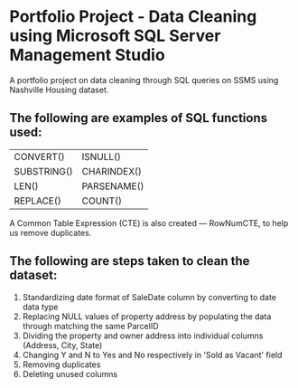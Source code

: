 # Portfolio Project - Data Cleaning using Microsoft SQL Server Management Studio
A portfolio project on data cleaning through SQL queries on SSMS using Nashville Housing dataset.

## The following are examples of SQL functions used:
|   |  |
| ------------- | ------------- |
| CONVERT()  | ISNULL()  |
| SUBSTRING()  | CHARINDEX()  |
| LEN() | PARSENAME() |
| REPLACE() | COUNT() |

A Common Table Expression (CTE) is also created — RowNumCTE, to help us remove duplicates.

## The following are steps taken to clean the dataset:
1) Standardizing date format of SaleDate column by converting to date data type
2) Replacing NULL values of property address by populating the data through matching the same ParcelID
3) Dividing the property and owner address into individual columns (Address, City, State)
4) Changing Y and N to Yes and No respectively in 'Sold as Vacant' field
5) Removing duplicates
6) Deleting unused columns
